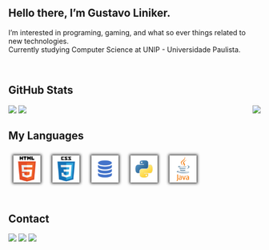 ## Hello there, I’m Gustavo Liniker.

I’m interested in programing, gaming, and what so ever things related to new technologies.<br>
Currently studying Computer Science at UNIP - Universidade Paulista.<br>

<br>



## GitHub Stats

<div align="start">
  <img height="180em" src="https://github-readme-stats.vercel.app/api?username=Linikker&show_icons=true&theme=tokyonight&include_all_commits=true&count_private=true"/>
  <img align="right" height="200em" src="https://i.pinimg.com/originals/1c/4f/ac/1c4facad627b098885aec6266b8c6c0e.gif"/>
  <img height="180em" src="https://github-readme-stats.vercel.app/api/top-langs/?username=Linikker&layout=compact&langs_count=7&theme=tokyonight"/>
</div>

## My Languages

<div align: center">
  
  <img src="https://raw.githubusercontent.com/github/explore/main/topics/html/html.png" alt="HTML" width="50" style="margin: 10px; border: 2px solid white; box-shadow: 0px 0px 5px 2px   rgba(0,0,0,0.75);"/>
  <img src="https://raw.githubusercontent.com/github/explore/main/topics/css/css.png" alt="CSS" width="50" style="margin: 10px; border: 2px solid white; box-shadow: 0px 0px 5px 2px rgba(0,0,0,0.75);"/>
  <img src="https://raw.githubusercontent.com/github/explore/main/topics/sql/sql.png" alt="SQL" width="50" style="margin: 10px; border: 2px solid white; box-shadow: 0px 0px 5px 2px rgba(0,0,0,0.75);"/>
  <img src="https://raw.githubusercontent.com/github/explore/main/topics/python/python.png" alt="Python" width="50" style="margin: 10px; border: 2px solid white; box-shadow: 0px 0px 5px 2px rgba(0,0,0,0.75);"/>
  <img src="https://raw.githubusercontent.com/github/explore/main/topics/java/java.png" alt="Java" width="50" style="margin: 10px; border: 2px solid white; box-shadow: 0px 0px 5px 2px rgba(0,0,0,0.75);"/>

</div>

<br>

## Contact
<div> 
<a href="https://instagram.com/linikker_?igshid=YTQwZjQ0NmI0OA==" target="_blank"><img src="https://img.shields.io/badge/-Instagram-%23E4405F?style=for-the-badge&logo=instagram&logoColor=white" target="_blank"></a>
<a href = "mailto:liniker.gugamer@gmail.com"><img src="https://img.shields.io/badge/-Gmail-%23333?style=for-the-badge&logo=gmail&logoColor=white" target="_blank"></a>
<a href="https://www.linkedin.com/in/lk0gustavo/" target="_blank"><img src="https://img.shields.io/badge/-LinkedIn-%230077B5?style=for-the-badge&logo=linkedin&logoColor=white" target="_blank"></a> 
  
</div>
